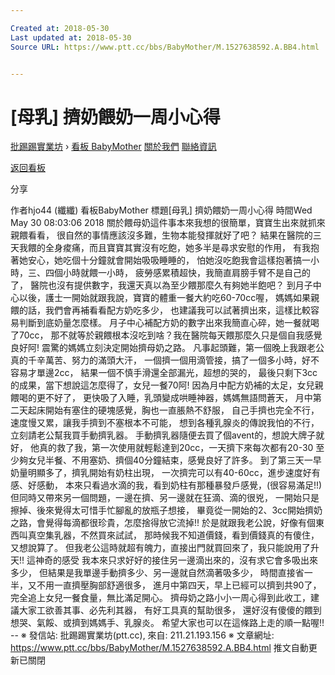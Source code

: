 ```yaml
---

Created at: 2018-05-30
Last updated at: 2018-05-30
Source URL: https://www.ptt.cc/bbs/BabyMother/M.1527638592.A.BB4.html


---
```


# [母乳] 擠奶餵奶一周小心得


[批踢踢實業坊](https://www.ptt.cc/bbs/) › [看板 BabyMother](https://www.ptt.cc/bbs/BabyMother/index.html) [關於我們](https://www.ptt.cc/about.html) [聯絡資訊](https://www.ptt.cc/contact.html)

[返回看板](https://www.ptt.cc/bbs/BabyMother/index.html)

分享

作者hjo44 (纖纖)
看板BabyMother
標題\[母乳\] 擠奶餵奶一周小心得
時間Wed May 30 08:03:06 2018
關於餵母奶這件事本來我想的很簡單，寶寶生出來就抓來親餵看看， 很自然的事情應該沒多難，生物本能發揮就好了吧？ 結果在醫院的三天我餵的全身痠痛，而且寶寶其實沒有吃飽，她多半是尋求安慰的作用， 有我抱著她安心，她吃個十分鐘就會開始吸吸睡睡的， 怕她沒吃飽我會這樣抱著搞一小時，三、四個小時就餵一小時， 疲勞感累積超快，我簡直肩膀手臂不是自己的了， 醫院也沒有提供數字，我還天真以為至少餵那麼久有夠她半飽吧？ 到月子中心以後，護士一開始就跟我說，寶寶的體重一餐大約吃60-70cc喔， 媽媽如果親餵的話，我們會再補看看配方奶吃多少， 也建議我可以試著擠出來，這樣比較容易判斷到底奶量怎麼樣。 月子中心補配方奶的數字出來我簡直心碎，她一餐就喝了70cc， 那不就等於親餵根本沒吃到啥？我在醫院每天餵那麼久只是個自我感覺良好阿! 震驚的媽媽立刻決定開始擠母奶之路。 凡事起頭難，第一個晚上我跟老公真的千辛萬苦、努力的滿頭大汗， 一個擠一個用滴管接，搞了一個多小時，好不容易才單邊2cc， 結果一個不慎手滑還全部漏光，超想的哭的， 最後只剩下3cc的成果，當下想說這怎麼得了，女兒一餐70阿! 因為月中配方奶補的太足，女兒親餵喝的更不好了， 更快吸了入睡，乳頭變成哄睡神器，媽媽無語問蒼天， 月中第二天起床開始有塞住的硬塊感覺，胸也一直脹熱不舒服， 自己手擠也完全不行，速度慢又累，讓我手擠到不塞根本不可能， 想到各種乳腺炎的傳說我怕的不行，立刻請老公幫我買手動擠乳器。 手動擠乳器隨便去買了個avent的，想說大牌子就好， 他真的救了我，第一次使用就輕鬆達到20cc，一天擠下來每次都有20-30 至少夠女兒半餐、不用塞奶、擠個40分鐘結束，感覺良好了許多。 到了第三天一早奶量明顯多了，擠乳開始有奶柱出現， 一次擠完可以有40-60cc，進步速度好有感、好感動， 本來只看過水滴的我，看到奶柱有那種暴發戶感覺，(很容易滿足!!) 但同時又帶來另一個問題，一邊在擠、另一邊就在狂滴、滴的很兇， 一開始只是擦掉、後來覺得太可惜手忙腳亂的放瓶子想接， 畢竟從一開始的2、3cc開始擠奶之路，會覺得每滴都很珍貴，怎麼捨得放它流掉!! 於是就跟我老公說，好像有個東西叫真空集乳器，不然買來試試， 那時候我不知道價錢，看到價錢真的有傻住，又想說算了。 但我老公這時就超有魄力，直接出門就買回來了，我只能說用了升天!! 這神奇的感受 我本來只求好好的接住另一邊滴出來的，沒有求它會多吸出來多少， 但結果是我單邊手動擠多少、另一邊就自然滴著吸多少， 時間直接省一半，又不用一直擠壓胸部舒適很多， 進月中第四天，早上已經可以擠到共90了， 完全追上女兒一餐食量，無比滿足開心。 擠母奶之路小小一周心得到此收工，建議大家工欲善其事、必先利其器， 有好工具真的幫助很多， 還好沒有傻傻的餵到想哭、氣餒、或擠到媽媽手、乳腺炎。 希望大家也可以在這條路上走的順一點喔!! -- ※ 發信站: 批踢踢實業坊(ptt.cc), 來自: 211.21.193.156 ※ 文章網址: <https://www.ptt.cc/bbs/BabyMother/M.1527638592.A.BB4.html>
推文自動更新已關閉

